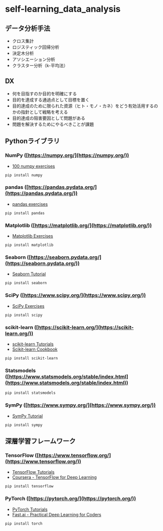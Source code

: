 # self-learning_data_analysis

## データ分析手法

- クロス集計
- ロジスティック回帰分析
- 決定木分析
- アソシエーション分析
- クラスター分析（k-平均法）

## DX

- 何を目指すのか目的を明確にする
- 目的を達成する通過点として目標を置く
- 目的達成のために限られた資源（ヒト・モノ・カネ）をどう有効活用するのかの指針として戦略を考える
- 目的達成の阻害要因として問題がある
- 問題を解決するためにやるべきことが課題

## Pythonライブラリ

### NumPy ([https://numpy.org/](https://numpy.org/))

- [100 numpy exercises](https://github.com/rougier/numpy-100)

```bash:numpy
pip install numpy
```

### pandas ([https://pandas.pydata.org/](https://pandas.pydata.org/))

- [pandas exercises](https://github.com/guipsamora/pandas_exercises)

```bash:pandas
pip install pandas
```

### Matplotlib ([https://matplotlib.org/](https://matplotlib.org/))

- [Matplotlib Exercises](https://github.com/rougier/matplotlib-exercises)

```bash:matplotlib
pip install matplotlib
```

### Seaborn ([https://seaborn.pydata.org/](https://seaborn.pydata.org/))

- [Seaborn Tutorial](https://seaborn.pydata.org/tutorial.html)

```bash:seaborn
pip install seaborn
```

### SciPy ([https://www.scipy.org/](https://www.scipy.org/))

- [SciPy Exercises](https://scipy-lectures.org/intro/scipy.html)

```bash:scipy
pip install scipy
```

### scikit-learn ([https://scikit-learn.org/](https://scikit-learn.org/))

- [scikit-learn Tutorials](https://scikit-learn.org/stable/tutorial/index.html)
- [Scikit-learn Cookbook](https://github.com/justmarkham/scikit-learn-videos)

```bash:scikit-learn
pip install scikit-learn
```

### Statsmodels ([https://www.statsmodels.org/stable/index.html](https://www.statsmodels.org/stable/index.html))

```bash:statsmodels
pip install statsmodels
```

### SymPy ([https://www.sympy.org/](https://www.sympy.org/))

- [SymPy Tutorial](https://docs.sympy.org/latest/tutorial/index.html)

```bash:sympy
pip install sympy
```

## 深層学習フレームワーク

### TensorFlow ([https://www.tensorflow.org/](https://www.tensorflow.org/))

- [TensorFlow Tutorials](https://www.tensorflow.org/tutorials)
- [Coursera - TensorFlow for Deep Learning](https://www.coursera.org/specializations/tensorflow-in-practice)


```bash:tensorflow
pip install tensorflow
```

### PyTorch ([https://pytorch.org/](https://pytorch.org/))

- [PyTorch Tutorials](https://pytorch.org/tutorials/)
- [Fast.ai - Practical Deep Learning for Coders](https://course.fast.ai/)

```bash:pytorch
pip install torch
```
